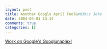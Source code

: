 ```yaml
---
layout: post
title: Another Google April Fool&#039;s Joke
date: 2004-04-01 13:14
comments: true
categories: []
---
```

<a href="http://www.google.com/jobs/lunar_job.html">Work on Google's Googlunaplex!</a>
